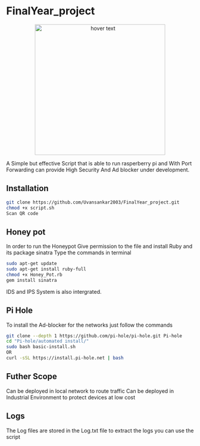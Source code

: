 # FinalYear_project
<p align="center">
  <img src="https://www.raspberrypi.com/app/uploads/2022/02/COLOUR-Raspberry-Pi-Symbol-Registered.png" width="350" title="hover text">
 </p>
A Simple but effective Script that is able to run rasperberry pi and With Port Forwarding can provide High Security
And Ad blocker under development.

## Installation 
```bash
git clone https://github.com/Uvansankar2003/FinalYear_project.git
chmod +x script.sh 
Scan QR code
```

## Honey pot 
 In order to run the Honeypot 
 Give permission to the file and install Ruby and its package sinatra
 Type the commands in terminal
```bash
sudo apt-get update
sudo apt-get install ruby-full
chmod +x Honey_Pot.rb
gem install sinatra
```
IDS and IPS System is also intergrated.

## Pi Hole
To install the Ad-blocker for the networks
just follow the commands
```bash
git clone --depth 1 https://github.com/pi-hole/pi-hole.git Pi-hole
cd "Pi-hole/automated install/"
sudo bash basic-install.sh
OR 
curl -sSL https://install.pi-hole.net | bash
```

## Futher Scope 
Can be deployed in local network to route traffic 
Can be deployed in Industrial Environment to protect devices at low cost


## Logs

The Log files are stored in the Log.txt file to extract the logs you can use the script 
